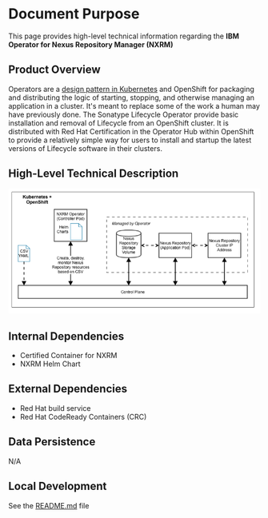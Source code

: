 # Document Purpose

This page provides high-level technical information regarding the **IBM Operator for Nexus Repository Manager (NXRM)**

## Product Overview

Operators are a [design pattern in Kubernetes](https://kubernetes.io/docs/concepts/extend-kubernetes/operator/) and OpenShift for packaging and distributing the logic of starting,  stopping, and otherwise managing an application in a cluster. It's meant to replace some of the work a human may have previously done. The Sonatype Lifecycle Operator provide basic installation and removal of Lifecycle from an OpenShift cluster. It is distributed with Red Hat Certification in the Operator Hub within OpenShift to provide a relatively simple way for users to install and startup the latest versions of Lifecycle software in their clusters.

## High-Level Technical Description

![img](./openshift-overview.png)

## Internal Dependencies

* Certified Container for NXRM
* NXRM Helm Chart

## External Dependencies

* Red Hat build service
* Red Hat CodeReady Containers (CRC)

## Data Persistence

N/A

## Local Development

See the [README.md](README.md) file
